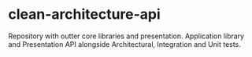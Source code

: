 # clean-architecture-api
Repository with outter core libraries and presentation. Application library and Presentation API alongside Architectural, Integration and Unit tests.
